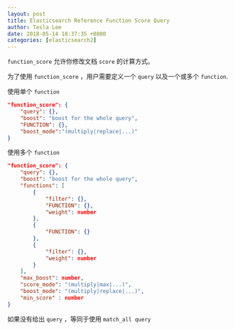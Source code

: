 ```yaml
---
layout: post
title: Elasticsearch Reference Function Score Query
author: Tesla Lee
date: 2018-05-14 18:37:35 +0800
categories: [elasticsearch2]
---
```


`function_score` 允许你修改文档 `score` 的计算方式。

<!--more-->

为了使用 `function_score` ，用户需要定义一个 `query` 以及一个或多个 `function`.

使用单个 `function`

```json
"function_score": {
    "query": {},
    "boost": "boost for the whole query",
    "FUNCTION": {},
    "boost_mode":"(multiply|replace|...)"
}
```

使用多个 `function`
```json
"function_score": {
    "query": {},
    "boost": "boost for the whole query",
    "functions": [
        {
            "filter": {},
            "FUNCTION": {},
            "weight": number
        },
        {
            "FUNCTION": {}
        },
        {
            "filter": {},
            "weight": number
        }
    ],
    "max_boost": number,
    "score_mode": "(multiply|max|...)",
    "boost_mode": "(multiply|replace|...)",
    "min_score" : number
}
```

如果没有给出 `query` ，等同于使用 `match_all query`
